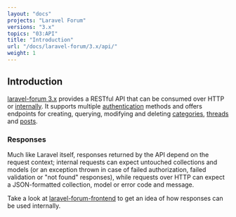 ```yaml
---
layout: "docs"
projects: "Laravel Forum"
versions: "3.x"
topics: "03:API"
title: "Introduction"
url: "/docs/laravel-forum/3.x/api/"
weight: 1
---
```


## Introduction

[laravel-forum 3.x](https://github.com/Riari/laravel-forum) provides a RESTful API that can be consumed over HTTP or [internally](/docs/laravel-forum/3.x/api/internal-dispatching/). It supports multiple [authentication](/docs/laravel-forum/3.x/api/authentication/) methods and offers endpoints for creating, querying, modifying and deleting [categories](/docs/laravel-forum/3.x/api/categories/), [threads](/docs/laravel-forum/3.x/api/threads/) and [posts](/docs/laravel-forum/3.x/api/posts/).

### Responses

Much like Laravel itself, responses returned by the API depend on the request context; internal requests can expect untouched collections and models (or an exception thrown in case of failed authorization, failed validation or "not found" responses), while requests over HTTP can expect a JSON-formatted collection, model or error code and message.

Take a look at [laravel-forum-frontend](https://github.com/Riari/laravel-forum-frontend) to get an idea of how responses can be used internally.
